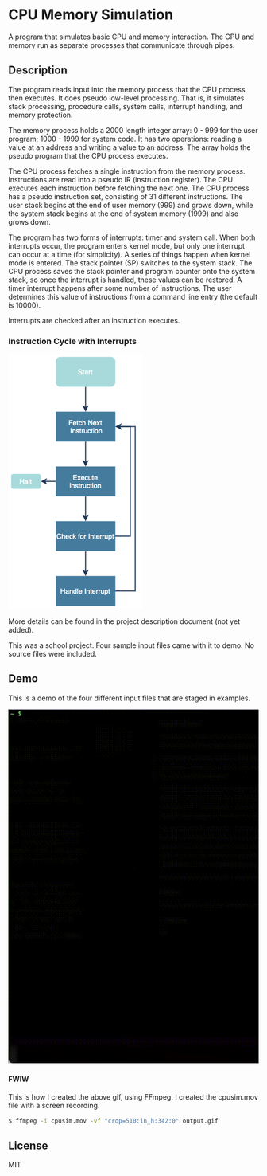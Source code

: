 # CPU Memory Simulation

A program that simulates basic CPU and memory interaction. The CPU and memory run as separate processes that communicate through pipes.

## Description

The program reads input into the memory process that the CPU process then executes. It does pseudo low-level processing. That is, it simulates stack processing, procedure calls, system calls, interrupt handling, and memory protection.

The memory process holds a 2000 length integer array: 0 - 999 for the user program; 1000 - 1999 for system code. It has two operations: reading a value at an address and writing a value to an address. The array holds the pseudo program that the CPU process executes.

The CPU process fetches a single instruction from the memory process. Instructions are read into a pseudo IR (instruction register). The CPU executes each instruction before fetching the next one. The CPU process has a pseudo instruction set, consisting of 31 different instructions. The user stack begins at the end of user memory (999) and grows down, while the system stack begins at the end of system memory (1999) and also grows down.

The program has two forms of interrupts: timer and system call. When both interrupts occur, the program enters kernel mode, but only one interrupt can occur at a time (for simplicity). A series of things happen when kernel mode is entered. The stack pointer (SP) switches to the system stack. The CPU process saves the stack pointer and program counter onto the system stack, so once the interrupt is handled, these values can be restored. A timer interrupt happens after some number of instructions. The user determines this value of instructions from a command line entry (the default is 10000).

Interrupts are checked after an instruction executes.

### Instruction Cycle with Interrupts

![instruction_cycle](https://github.com/charlesdungy/cpu-memory-simulation/blob/main/examples/instruction_cycle.png?raw=true)

More details can be found in the project description document (not yet added).

This was a school project. Four sample input files came with it to demo. No source files were included.

## Demo

This is a demo of the four different input files that are staged in examples.

![demo](https://raw.githubusercontent.com/charlesdungy/cpu-memory-simulation/main/examples/output.gif)

#### FWIW

This is how I created the above gif, using FFmpeg. I created the cpusim.mov file with a screen recording.

```bash 
$ ffmpeg -i cpusim.mov -vf "crop=510:in_h:342:0" output.gif
```

## License

MIT